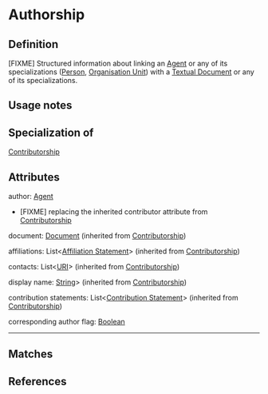 # Authorship

## Definition
[FIXME] Structured information about linking an [Agent](../entities/Agent.md) or any of its specializations ([Person](../entities/Person.md), [Organisation Unit](../entities/OrgUnit.md)) with a [Textual Document](../entities/TextualDocument.md) or any of its specializations.

## Usage notes

## Specialization of
[Contributorship](../entities/Contributorship.md)

## Attributes
author: [Agent](../entities/Agent.md)
* [FIXME] replacing the inherited contributor attribute from [Contributorship](../entities/Contributorship.md) 

document: [Document](../entities/Document.md) (inherited from [Contributorship](../entities/Contributorship.md))

affiliations: List<[Affiliation Statement](../entities/AffiliationStatement.md)> (inherited from [Contributorship](../entities/Contributorship.md))

contacts: List<[URI](../datatypes/URI.md)> (inherited from [Contributorship](../entities/Contributorship.md))

display name: [String](../datatypes/String.md)> (inherited from [Contributorship](../entities/Contributorship.md))

contribution statements: List<[Contribution Statement](../entities/ContributionStatement.md)> (inherited from [Contributorship](../entities/Contributorship.md))

corresponding author flag: [Boolean](../datatypes/Boolean.md)

---

## Matches


## References
